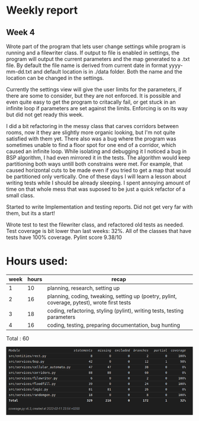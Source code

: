# Weekly report 
## Week 4

Wrote part of the program that lets user change settings while program is running and a filewriter class. If output to file is enabled in settings, the program will output the current parameters and the map generated to a .txt file. By default the file name is derived from current date in format yyyy-mm-dd.txt and default location is in ./data folder. Both the name and the location can be changed in the settings.

Currently the settings view will give the user limits for the parameters, if there are some to consider, but they are not enforced. It is possible and even quite easy to get the program to critacally fail, or get stuck in an infinite loop if parameters are set against the limits. Enforcing is on its way but did not get ready this week.

I did a bit refactoring in the messy class that carves corridors between rooms, now it they are slightly more organic looking, but I'm not quite satisfied with them yet. There also was a bug where the program was sometimes unable to find a floor spot for one end of a corridor, which caused an infinite loop. While isolating and debugging it I noticed a bug in BSP algorithm, I had even mirrored it in the tests. The algorithm would keep partitioning both ways untill both constrains were met. For example, that caused horizontal cuts to be made even if you tried to get a map that would be partitioned only vertically. One of these days I will learn a lesson about writing tests while I should be already sleeping. I spent annoying amount of time on that whole mess that was suposed to be just a quick refactor of a small class.

Started to write Implementation and testing reports. Did not get very far with them, but its a start!

Wrote test to test the filewriter class, and refactored old tests as needed. Test coverage is bit lower than last weeks: 32%. All of the classes that have tests have 100% coverage.
Pylint score 9.38/10

# Hours used:

 week | hours | recap
 ---- | ----- | -----
  1 | 10 | planning, research, setting up
  2 | 16 | planning, coding, tweaking, setting up (poetry, pylint, coverage, pytest), wrote first tests
  3 | 18 | coding, refactoring, styling (pylint), writing tests, testing parameters	
  4 | 16 | coding, testing, preparing documentation, bug hunting

Total : 60


![coverage](./coverage/Coverage_report_week4.png)
